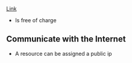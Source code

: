 [Link](https://learn.microsoft.com/en-us/azure/virtual-network/virtual-networks-overview)

- Is free of charge

## Communicate with the Internet
- A resource can be assigned a public ip
